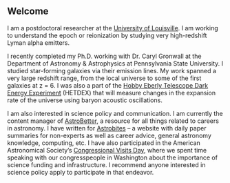## Welcome
I am a postdoctoral researcher at the [University of Louisville](louisville.edu). I am working to understand the epoch or reionization by studying very high-redshift Lyman alpha emitters.

I recently completed my Ph.D. working with Dr. Caryl Gronwall at the Department of Astronomy & Astrophysics at Pennsylvania State University. I studied star-forming galaxies via their emission lines.  My work spanned a very large redshift range, from the local universe to some of the first galaxies at z = 6. I was also a part of the [Hobby Eberly Telescope Dark Energy Experiment](hetdex.org) (HETDEX) that will measure changes in the expansion rate of the universe using baryon acoustic oscillations.  

I am also interested in science policy and communication. I am currently the content manager of [AstroBetter](www.astrobetter.com), a resource for all things related to careers in astronomy. I have written for [Astrobites](https://astrobites.org/) – a website with daily paper summaries for non-experts as well as career advice, general astronomy knowledge, computing, etc. I have also participated in the American Astronomical Society’s [Congressional Visits Day](https://aas.org/posts/blog/2015/01/why-you-should-participate-cvd-advocate-astronomy), where we spent time speaking with our congresspeople in Washington about the importance of science funding and infrastructure.  I recommend anyone interested in science policy apply to participate in that endeavor.
